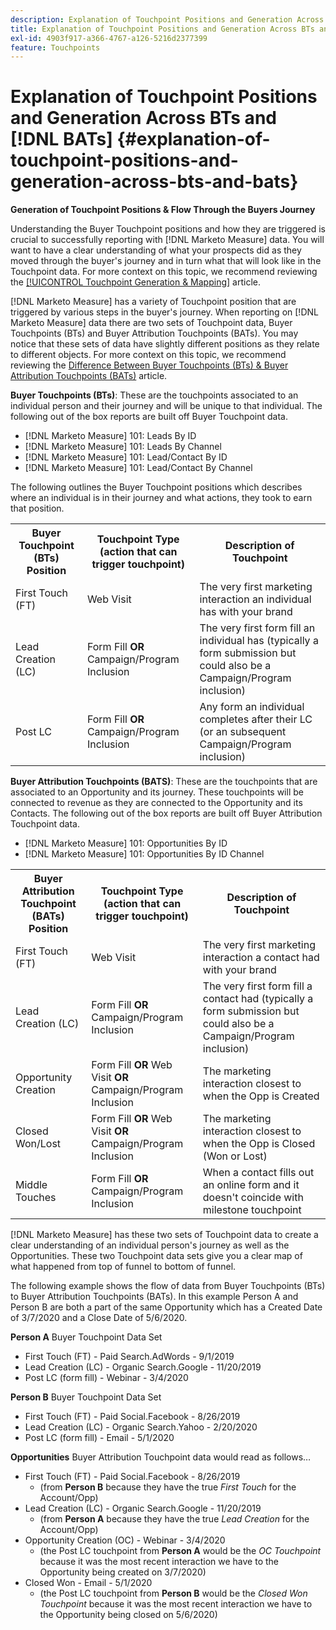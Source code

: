 ```yaml
---
description: Explanation of Touchpoint Positions and Generation Across BTs and BATs - [!DNL Marketo Measure] - Product Documentation
title: Explanation of Touchpoint Positions and Generation Across BTs and [!DNL BATs]
exl-id: 4903f917-a366-4767-a126-5216d2377399
feature: Touchpoints
---
```

# Explanation of Touchpoint Positions and Generation Across BTs and [!DNL BATs] {#explanation-of-touchpoint-positions-and-generation-across-bts-and-bats}

**Generation of Touchpoint Positions & Flow Through the Buyers Journey**

Understanding the Buyer Touchpoint positions and how they are triggered is crucial to successfully reporting with [!DNL Marketo Measure] data. You will want to have a clear understanding of what your prospects did as they moved through the buyer's journey and in turn what that will look like in the Touchpoint data. For more context on this topic, we recommend reviewing the [[!UICONTROL Touchpoint Generation & Mapping]](/help/configuration-and-setup/getting-started-with-marketo-measure/touchpoint-generation-and-mapping.md) article.

[!DNL Marketo Measure] has a variety of Touchpoint position that are triggered by various steps in the buyer's journey. When reporting on [!DNL Marketo Measure] data there are two sets of Touchpoint data, Buyer Touchpoints (BTs) and Buyer Attribution Touchpoints (BATs). You may notice that these sets of data have slightly different positions as they relate to different objects. For more context on this topic, we recommend reviewing the [Difference Between Buyer Touchpoints (BTs) & Buyer Attribution Touchpoints (BATs)](/help/configuration-and-setup/getting-started-with-marketo-measure/difference-between-buyer-touchpoints-and-buyer-attribution-touchpoints.md) article.

**Buyer Touchpoints (BTs)**: These are the touchpoints associated to an individual person and their journey and will be unique to that individual. The following out of the box reports are built off Buyer Touchpoint data.

* [!DNL Marketo Measure] 101: Leads By ID
* [!DNL Marketo Measure] 101: Leads By Channel
* [!DNL Marketo Measure] 101: Lead/Contact By ID
* [!DNL Marketo Measure] 101: Lead/Contact By Channel

The following outlines the Buyer Touchpoint positions which describes where an individual is in their journey and what actions, they took to earn that position.

<table> 
 <tbody>
  <tr>
   <th>Buyer Touchpoint (BTs) Position</th> 
   <th>Touchpoint Type (action that can trigger touchpoint)</th> 
   <th>Description of Touchpoint</th> 
  </tr>
  <tr>
   <td>First Touch (FT)</td> 
   <td>Web Visit</td> 
   <td>The very first marketing interaction an individual has with your brand</td> 
  </tr>
  <tr>
   <td>Lead Creation (LC)</td> 
   <td>Form Fill <strong>OR</strong> Campaign/Program Inclusion</td> 
   <td>The very first form fill an individual has (typically a form submission but could also be a Campaign/Program inclusion)</td> 
  </tr>
  <tr>
   <td>Post LC</td> 
   <td>Form Fill <strong>OR</strong> Campaign/Program Inclusion</td> 
   <td>Any form an individual completes after their LC (or an subsequent Campaign/Program inclusion)</td> 
  </tr>
 </tbody>
</table>

**Buyer Attribution Touchpoints (BATS)**: These are the touchpoints that are associated to an Opportunity and its journey. These touchpoints will be connected to revenue as they are connected to the Opportunity and its Contacts. The following out of the box reports are built off Buyer Attribution Touchpoint data.

* [!DNL Marketo Measure] 101: Opportunities By ID
* [!DNL Marketo Measure] 101: Opportunities By ID Channel

<table> 
 <tbody>
  <tr>
   <th>Buyer Attribution Touchpoint (BATs) Position</th> 
   <th>Touchpoint Type (action that can trigger touchpoint)</th> 
   <th>Description of Touchpoint</th> 
  </tr>
  <tr>
   <td>First Touch (FT)</td> 
   <td>Web Visit</td> 
   <td>The very first marketing interaction a contact had with your brand</td> 
  </tr>
  <tr>
   <td>Lead Creation (LC)</td> 
   <td>Form Fill <strong>OR</strong> Campaign/Program Inclusion</td> 
   <td>The very first form fill a contact had (typically a form submission but could also be a Campaign/Program inclusion)</td> 
  </tr>
  <tr>
   <td>Opportunity Creation</td> 
   <td>Form Fill <strong>OR</strong> Web Visit <strong>OR</strong> Campaign/Program Inclusion</td> 
   <td>The marketing interaction closest to when the Opp is Created</td> 
  </tr> 
  <tr>
   <td>Closed Won/Lost</td> 
   <td>Form Fill <strong>OR</strong> Web Visit <strong>OR</strong> Campaign/Program Inclusion</td> 
   <td>The marketing interaction closest to when the Opp is Closed (Won or Lost)</td> 
  </tr>
  <tr>
   <td>Middle Touches</td> 
   <td>Form Fill <strong>OR</strong> Campaign/Program Inclusion</td> 
   <td>When a contact fills out an online form and it doesn't coincide with milestone touchpoint</td> 
  </tr>
 </tbody>
</table>

[!DNL Marketo Measure] has these two sets of Touchpoint data to create a clear understanding of an individual person's journey as well as the Opportunities. These two Touchpoint data sets give you a clear map of what happened from top of funnel to bottom of funnel.

The following example shows the flow of data from Buyer Touchpoints (BTs) to Buyer Attribution Touchpoints (BATs). In this example Person A and Person B are both a part of the same Opportunity which has a Created Date of 3/7/2020 and a Close Date of 5/6/2020.

**Person A** Buyer Touchpoint Data Set

* First Touch (FT) - Paid Search.AdWords - 9/1/2019
* Lead Creation (LC) - Organic Search.Google - 11/20/2019
* Post LC (form fill) - Webinar - 3/4/2020

**Person B** Buyer Touchpoint Data Set

* First Touch (FT) - Paid Social.Facebook - 8/26/2019
* Lead Creation (LC) - Organic Search.Yahoo - 2/20/2020
* Post LC (form fill) - Email - 5/1/2020

**Opportunities** Buyer Attribution Touchpoint data would read as follows…

* First Touch (FT) - Paid Social.Facebook - 8/26/2019
   * (from **Person B** because they have the true _First Touch_ for the Account/Opp)
* Lead Creation (LC) - Organic Search.Google - 11/20/2019
   * (from **Person A** because they have the true _Lead Creation_ for the Account/Opp)
* Opportunity Creation (OC) - Webinar - 3/4/2020
   * (the Post LC touchpoint from **Person A** would be the _OC Touchpoint_ because it was the most recent interaction we have to the Opportunity being created on 3/7/2020)
* Closed Won - Email - 5/1/2020
   * (the Post LC touchpoint from **Person B** would be the _Closed Won Touchpoint_ because it was the most recent interaction we have to the Opportunity being closed on 5/6/2020)

